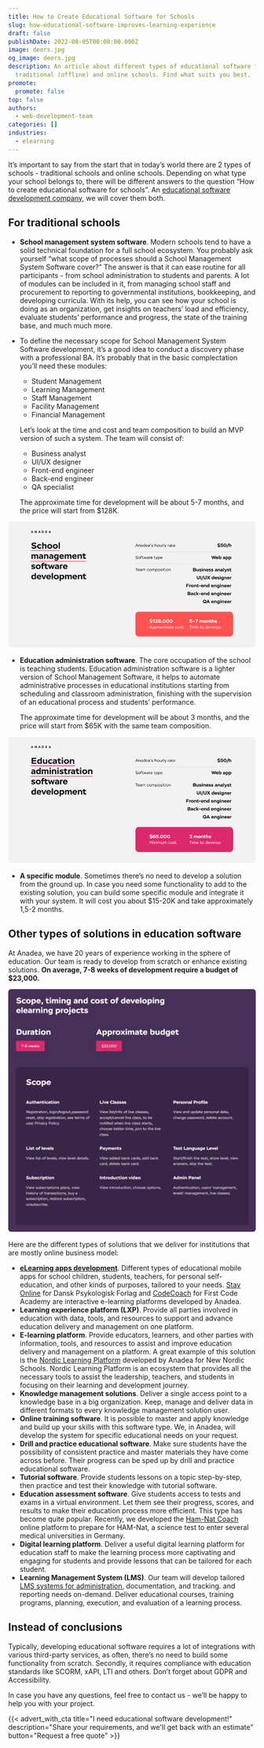 ```yaml
---
title: How to Create Educational Software for Schools
slug: how-educational-software-improves-learning-experience
draft: false
publishDate: 2022-08-05T00:00:00.000Z
image: deers.jpg
og_image: deers.jpg
description: An article about different types of educational software for both
  traditional (offline) and online schools. Find what suits you best.
promote:
  promote: false
top: false
authors:
  - web-development-team
categories: []
industries:
  - elearning
---
```

It’s important to say from the start that in today’s world there are 2 types of schools - traditional schools and online schools. Depending on what type your school belongs to, there will be different answers to the question “How to create educational software for schools”. An <a href="https://anadea.info/solutions/e-learning-software-development" target="_blank">educational software development company</a>, we will cover them both.

## For traditional schools

* **School management system software**. Modern schools tend to have a solid technical foundation for a full school ecosystem. You probably ask yourself “what scope of processes should a School Management System Software cover?” The answer is that it can ease routine for all participants - from school administration to students and parents. A lot of modules can be included in it, from managing school staff and procurement to reporting to governmental institutions, bookkeeping, and developing curricula. With its help, you can see how your school is doing as an organization, get insights on teachers’ load and efficiency, evaluate students’ performance and progress, the state of the training base, and much much more.
* To define the necessary scope for School Management System Software development, it’s a good idea to conduct a discovery phase with a professional BA.
  It’s probably that in the basic complectation you’ll need these modules:

  * Student Management
  * Learning Management
  * Staff Management
  * Facility Management
  * Financial Management

  Let’s look at the time and cost and team composition to build an MVP version of such a system. The team will consist of:

  * Business analyst
  * UI/UX designer
  * Front-end engineer
  * Back-end engineer
  * QA specialist

  The approximate time for development will be about 5-7 months, and the price will start from $128K.

![school management software development](school_management_software_development.jpg)

* **Education administration software**. The core occupation of the school is teaching students. Education administration software is a lighter version of School Management Software, it helps to automate administrative processes in educational institutions starting from scheduling and classroom administration, finishing with the supervision of an educational process and students’ performance.

  The approximate time for development will be about 3 months, and the price will start from $65K with the same team composition.

![education administration software development](education_administration_software_development.jpg)

* **A specific module**. Sometimes there’s no need to develop a solution from the ground up. In case you need some functionality to add to the existing solution, you can build some specific module and integrate it with your system. It will cost you about $15-20K and take approximately 1,5-2 months.

## Other types of solutions in education software

At Anadea, we have 20 years of experience working in the sphere of education. Our team is ready to develop from scratch or enhance existing solutions. **On average, 7-8 weeks of development require a budget of $23,000.**

![elearning software development scope and cost](elearning_software_development_scope_and_cost.png)

Here are the different types of solutions that we deliver for institutions that are mostly online business model:

* **<a href="https://anadea.info/solutions/e-learning-software-development/m-learning" target="_blank">eLearning apps development</a>**. Different types of educational mobile apps for school children, students, teachers, for personal self-education, and other kinds of purposes, tailored to your needs. <a href="https://anadea.info/projects/stav-online" target="_blank">Stav Online</a> for Dansk Psykologisk Forlag and <a href="https://anadea.info/projects/codecoach-by-first-code-academy" target="_blank">CodeCoach</a> for First Code Academy are interactive e-learning platforms developed by Anadea.
* **Learning experience platform (LXP)**. Provide all parties involved in education with data, tools, and resources to support and advance education delivery and management on one platform.
* **E-learning platform**. Provide educators, learners, and other parties with information, tools, and resources to assist and improve education delivery and management on a platform. A great example of this solution is the <a href="https://anadea.info/projects/nordic-learning-platform" target="_blank">Nordic Learning Platform</a> developed by Anadea for New Nordic Schools. Nordic Learning Platform is an ecosystem that provides all the necessary tools to assist the leadership, teachers, and students in focusing on their learning and development journey.
* **Knowledge management solutions**. Deliver a single access point to a knowledge base in a big organization. Keep, manage and deliver data in different formats to every knowledge management solution user.
* **Online training software**. It is possible to master and apply knowledge and build up your skills with this software type. We, in Anadea, will develop the system for specific educational needs on your request.
* **Drill and practice educational software**. Make sure students have the possibility of consistent practice and master materials they have come across before. Their progress can be sped up by drill and practice educational software.
* **Tutorial software**. Provide students lessons on a topic step-by-step, then practice and test their knowledge with tutorial software.
* **Education assessment software**. Give students access to tests and exams in a virtual environment. Let them see their progress, scores, and results to make their education process more efficient. This type has become quite popular. Recently, we developed the <a href="https://anadea.info/projects/ham-nat-coach" target="_blank">Ham-Nat Coach</a> online platform to prepare for HAM-Nat, a science test to enter several medical universities in Germany.
* **Digital learning platform**. Deliver a useful digital learning platform for education staff to make the learning process more captivating and engaging for students and provide lessons that can be tailored for each student.
* **Learning Management System (LMS)**. Our team will develop tailored <a href="https://anadea.info/solutions/e-learning-software-development/lms" target="_blank">LMS systems for administration</a>, documentation, and tracking. and reporting needs on-demand. Deliver educational courses, training programs, planning, execution, and evaluation of a learning process.

## Instead of conclusions

Typically, developing educational software requires a lot of integrations with various third-party services, as often, there’s no need to build some functionality from scratch. Secondly, it requires compliance with education standards like SCORM, xAPI, LTI and others. Don’t forget about GDPR and Accessibility.

In case you have any questions, feel free to contact us - we’ll be happy to help you with your project.

{{< advert_with_cta title="I need educational software development!" description="Share your requirements, and we'll get back with an estimate" button="Request a free quote" >}}

